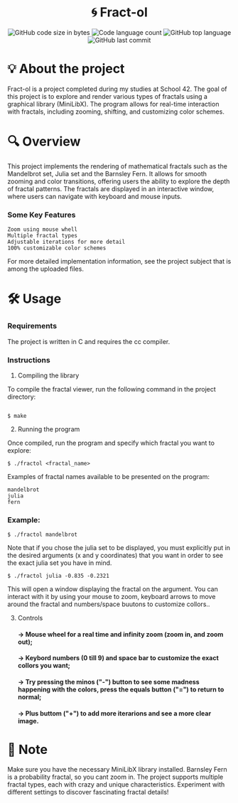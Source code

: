 <h1 align="center"> 
    🌀 Fract-ol 
</h1> 

<p align="center"> 
  <img alt="GitHub code size in bytes" src="https://img.shields.io/github/languages/code-size/jose5556/fract-ol?color=lightblue" /> 
  <img alt="Code language count" src="https://img.shields.io/github/languages/count/jose5556/fract-ol?color=yellow" /> 
  <img alt="GitHub top language" src="https://img.shields.io/github/languages/top/jose5556/fract-ol?color=blue" /> 
  <img alt="GitHub last commit" src="https://img.shields.io/github/last-commit/jose5556/fract-ol?color=green" /> 
</p>

# 💡 About the project

Fract-ol is a project completed during my studies at School 42. 
The goal of this project is to explore and render various types of fractals using a graphical library (MiniLibX). 
The program allows for real-time interaction with fractals, including zooming, shifting, and customizing color schemes.

# 🔍 Overview

This project implements the rendering of mathematical fractals such as the Mandelbrot set, Julia set and the Barnsley Fern. 
It allows for smooth zooming and color transitions, offering users the ability to explore the depth of fractal patterns. 
The fractals are displayed in an interactive window, where users can navigate with keyboard and mouse inputs.

### Some Key Features

    Zoom using mouse whell
    Multiple fractal types
    Adjustable iterations for more detail
    100% customizable color schemes

For more detailed implementation information, see the project subject that is among the uploaded files.

# 🛠️ Usage

### Requirements

The project is written in C and requires the cc compiler.

### Instructions

1. Compiling the library

To compile the fractal viewer, run the following command in the project directory:

```shell

$ make
```

2. Running the program

Once compiled, run the program and specify which fractal you want to explore:

```shell
$ ./fractol <fractal_name>
```

Examples of fractal names available to be presented on the program:

    mandelbrot
    julia
    fern

### Example:

```shell
$ ./fractol mandelbrot
```
Note that if you chose the julia set to be displayed, you must explicitly put in the desired arguments (x and y coordinates) that you want in order to see the exact julia set you have in mind.

```shell
$ ./fractol julia -0.835 -0.2321
```
This will open a window displaying the fractal on the argument. You can interact with it by using your mouse to zoom, keyboard arrows to move around the fractal and numbers/space buutons to customize collors..

3. Controls

    <h4> -> Mouse wheel for a real time and infinity zoom (zoom in, and zoom out); </h4>
    <h4> -> Keybord numbers (0 till 9) and space bar to customize the exact collors you want; </h4>
    <h4> -> Try pressing the minos ("-") button to see some madness happening with the colors, press the equals button ("=")   to return to normal; </h4>
    <h4> -> Plus buttom ("+") to add more iterarions and see a more clear image. </h4>


# 📌 Note

Make sure you have the necessary MiniLibX library installed.
Barnsley Fern is a probability fractal, so you cant zoom in.
The project supports multiple fractal types, each with crazy and unique characteristics. Experiment with different settings to discover fascinating fractal details!
